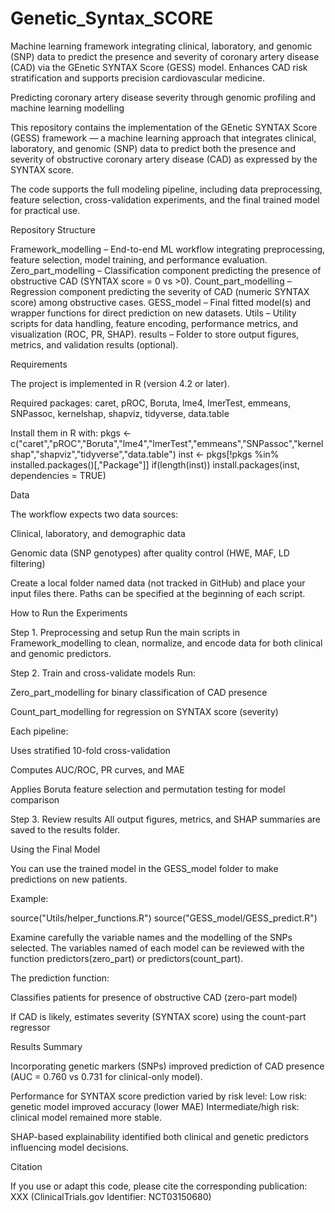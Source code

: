# Genetic_Syntax_SCORE
Machine learning framework integrating clinical, laboratory, and genomic (SNP) data to predict the presence and severity of coronary artery disease (CAD) via the GEnetic SYNTAX Score (GESS) model. Enhances CAD risk stratification and supports precision cardiovascular medicine.

Predicting coronary artery disease severity through genomic profiling and machine learning modelling

This repository contains the implementation of the GEnetic SYNTAX Score (GESS) framework — a machine learning approach that integrates clinical, laboratory, and genomic (SNP) data to predict both the presence and severity of obstructive coronary artery disease (CAD) as expressed by the SYNTAX score.

The code supports the full modeling pipeline, including data preprocessing, feature selection, cross-validation experiments, and the final trained model for practical use.

Repository Structure

Framework_modelling – End-to-end ML workflow integrating preprocessing, feature selection, model training, and performance evaluation.
Zero_part_modelling – Classification component predicting the presence of obstructive CAD (SYNTAX score = 0 vs >0).
Count_part_modelling – Regression component predicting the severity of CAD (numeric SYNTAX score) among obstructive cases.
GESS_model – Final fitted model(s) and wrapper functions for direct prediction on new datasets.
Utils – Utility scripts for data handling, feature encoding, performance metrics, and visualization (ROC, PR, SHAP).
results – Folder to store output figures, metrics, and validation results (optional).

Requirements

The project is implemented in R (version 4.2 or later).

Required packages:
caret, pROC, Boruta, lme4, lmerTest, emmeans, SNPassoc, kernelshap, shapviz, tidyverse, data.table

Install them in R with:
pkgs <- c("caret","pROC","Boruta","lme4","lmerTest","emmeans","SNPassoc","kernelshap","shapviz","tidyverse","data.table")
inst <- pkgs[!pkgs %in% installed.packages()[,"Package"]]
if(length(inst)) install.packages(inst, dependencies = TRUE)

Data

The workflow expects two data sources:

Clinical, laboratory, and demographic data

Genomic data (SNP genotypes) after quality control (HWE, MAF, LD filtering)

Create a local folder named data (not tracked in GitHub) and place your input files there.
Paths can be specified at the beginning of each script.

How to Run the Experiments

Step 1. Preprocessing and setup
Run the main scripts in Framework_modelling to clean, normalize, and encode data for both clinical and genomic predictors.

Step 2. Train and cross-validate models
Run:

Zero_part_modelling for binary classification of CAD presence

Count_part_modelling for regression on SYNTAX score (severity)

Each pipeline:

Uses stratified 10-fold cross-validation

Computes AUC/ROC, PR curves, and MAE

Applies Boruta feature selection and permutation testing for model comparison

Step 3. Review results
All output figures, metrics, and SHAP summaries are saved to the results folder.

Using the Final Model

You can use the trained model in the GESS_model folder to make predictions on new patients.

Example:

source("Utils/helper_functions.R")
source("GESS_model/GESS_predict.R")

Examine carefully the variable names and the modelling of the SNPs selected. The variables named of each model can be reviewed with the function predictors(zero_part) or predictors(count_part).

The prediction function:

Classifies patients for presence of obstructive CAD (zero-part model)

If CAD is likely, estimates severity (SYNTAX score) using the count-part regressor

Results Summary

Incorporating genetic markers (SNPs) improved prediction of CAD presence (AUC = 0.760 vs 0.731 for clinical-only model).

Performance for SYNTAX score prediction varied by risk level:
Low risk: genetic model improved accuracy (lower MAE)
Intermediate/high risk: clinical model remained more stable.

SHAP-based explainability identified both clinical and genetic predictors influencing model decisions.

Citation

If you use or adapt this code, please cite the corresponding publication: XXX (ClinicalTrials.gov Identifier: NCT03150680)
